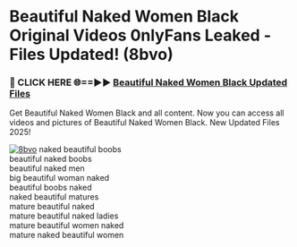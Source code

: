 # Beautiful Naked Women Black Original Videos 0nlyFans Leaked - Files Updated! (8bvo)

<h3>🔴 CLICK HERE 🌐==►► <a href="https://tinyurl.com/up5wt9bj" rel="nofollow">Beautiful Naked Women Black Updated Files</a></h3>

Get Beautiful Naked Women Black and all content. Now you can access all videos and pictures of Beautiful Naked Women Black. New Updated Files 2025!

[![8bvo](https://i.imgur.com/ABiUzMV.gif)](https://tinyurl.com/up5wt9bj)
naked beautiful boobs<br>
beautiful naked boobs<br>
beautiful naked men<br>
big beautiful woman naked<br>
beautiful boobs naked<br>
naked beautiful matures<br>
mature beautiful naked<br>
mature beautiful naked ladies<br>
mature beautiful women naked<br>
mature naked beautiful women